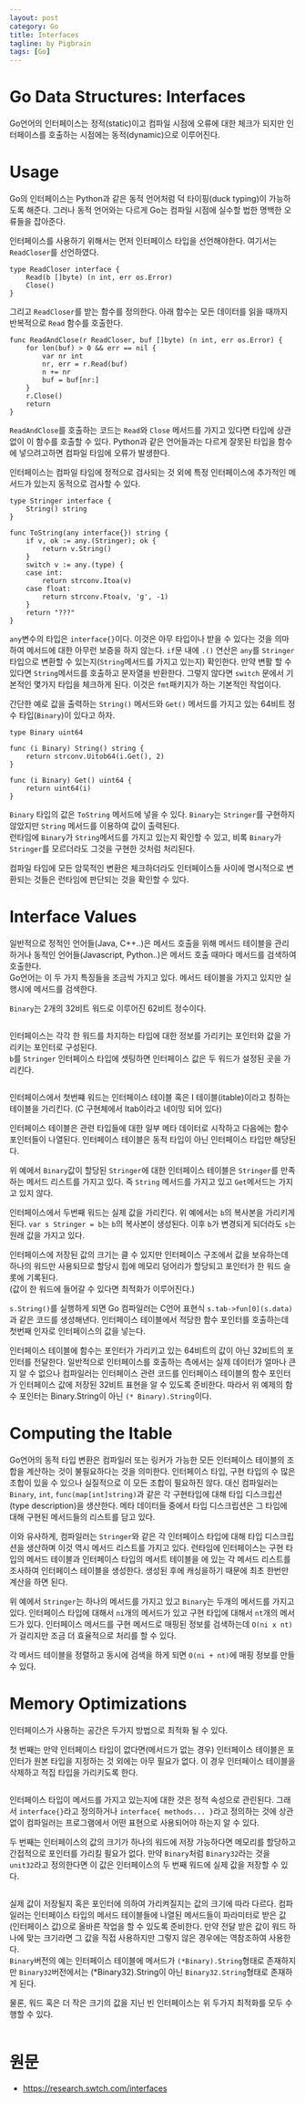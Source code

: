 ```yaml
---
layout: post
category: Go
title: Interfaces  
tagline: by Pigbrain
tags: [Go]
---
```

  
<!--more-->
  
# Go Data Structures: Interfaces    
Go언어의 인터페이스는 정적(static)이고 컴파일 시점에 오류에 대한 체크가 되지만 인터페이스를 호출하는 시점에는 동적(dynamic)으로 이루어진다.  

# Usage 
Go의 인터페이스는 Python과 같은 동적 언어처럼 덕 타이핑(duck typing)이 가능하도록 해준다. 그러나 동적 언어와는 다르게 Go는 컴파일 시점에 실수할 법한 명백한 오류들을 잡아준다. 
   
인터페이스를 사용하기 위해서는 먼저 인터페이스 타입을 선언해야한다. 여기서는 `ReadCloser`를 선언하였다. 

```
type ReadCloser interface {
    Read(b []byte) (n int, err os.Error)
    Close()
}
```

그리고 `ReadCloser`를 받는 함수를 정의한다. 아래 함수는 모든 데이터를 읽을 때까지 반복적으로 `Read` 함수를 호출한다.
    
```
func ReadAndClose(r ReadCloser, buf []byte) (n int, err os.Error) {
    for len(buf) > 0 && err == nil {
        var nr int
        nr, err = r.Read(buf)
        n += nr
        buf = buf[nr:]
    }
    r.Close()
    return
}
```    

`ReadAndClose`를 호출하는 코드는 `Read`와 `Close` 메서드를 가지고 있다면 타입에 상관없이 이 함수를 호출할 수 있다. Python과 같은 언어들과는 다르게 잘못된 타입을 함수에 넣으려고하면 컴파일 타임에 오류가 발생한다. 

인터페이스는 컴파일 타임에 정적으로 검사되는 것 외에 특정 인터페이스에 추가적인 메서드가 있는지 동적으로 검사할 수 있다. 

```
type Stringer interface {
    String() string
}

func ToString(any interface{}) string {
    if v, ok := any.(Stringer); ok {
        return v.String()
    }
    switch v := any.(type) {
    case int:
        return strconv.Itoa(v)
    case float:
        return strconv.Ftoa(v, 'g', -1)
    }
    return "???"
}
```

`any`변수의 타입은 `interface{}`이다. 이것은 아무 타입이나 받을 수 있다는 것을 의마하여 메서드에 대한 아무런 보증을 하지 않는다. `if`문 내에 `.()` 연산은 `any`를 `Stringer`타입으로 변환할 수 있는지(`String`메서드를 가지고 있는지) 확인한다. 만약 변활 할 수 있다면 `String`메서드를 호출하고 문자열을 반환한다. 그렇지 않다면 `switch` 문에서 기본적인 몇가지 타입을 체크하게 된다. 이것은 `fmt`패키지가 하는 기본적인 작업이다.

간단한 예로 값을 출력하는 `String()` 메서드와 `Get()` 메서드를 가지고 있는 64비트 정수 타입(`Binary`)이 있다고 하자.

```
type Binary uint64

func (i Binary) String() string {
    return strconv.Uitob64(i.Get(), 2)
}

func (i Binary) Get() uint64 {
    return uint64(i)
}
```   
  
`Binary` 타입의 값은  `ToString` 메서드에 넣을 수 있다. `Binary`는 `Stringer`를 구현하지 않았지만 `String` 메서드를 이용하여 값이 출력된다.  
런타임에 `Binary`가 `String`메서드를 가지고 있는지 확인할 수 있고, 비록 `Binary`가 `Stringer`를 모르더라도 그것을 구현한 것처럼 처리된다.

컴파일 타임에 모든 암묵적인 변환은 체크하더라도 인터페이스들 사이에 명시적으로 변환되는 것들은 런타임에 판단되는 것을 확인할 수 있다.
  
  
# Interface Values 
일반적으로 정적인 언어들(Java, C++..)은 메서드 호출을  위해 메서드 테이블을 관리하거나 동적인 언어들(Javascript, Python..)은 메서드 호출 때마다 메서드를 검색하여 호출한다.   
Go언어는 이 두 가지 특징들을 조금씩 가지고 있다. 메서드 테이블을 가지고 있지만 실행시에 메서드를 검색한다. 
  
  
`Binary`는 2개의 32비트 워드로 이루어진 62비트 정수이다. 
  
<img src="/assets/themes/Snail/img/Go/Interface/binary_value.png" alt="">  
  

인터페이스는 각각 한 워드를 차지하는 타입에 대한 정보를 가리키는 포인터와 값을 가리키는 포인터로 구성된다.  
`b`를 `Stringer` 인터페이스 타입에 셋팅하면 인터페이스 값은 두 워드가 설정된 곳을 가리킨다.

<img src="/assets/themes/Snail/img/Go/Interface/binary_interface.png" alt="">  
  
  
인터페이스에서 첫번쨰 워드는 인터페이스 테이블 혹은 I 테이블(itable)이라고 칭하는 테이블을 가리킨다. (C 구현체에서 Itab이라고 네이밍 되어 있다)

인터페이스 테이블은 관련 타입들에 대한 일부 메타 데이터로 시작하고 다음에는 함수 포인터들이 나열된다. 인터페이스 테이블은 동적 타입이 아닌 인터페이스 타입만 해당된다.  
        
위 예에서 `Binary`값이 할당된 `Stringer`에 대한 인터페이스 테이블은  `Stringer`를 만족하는 메서드 리스트를 가지고 있다. 즉 `String` 메서드를 가지고 있고 `Get`메서드는 가지고 있지 않다.
   
인터페이스에서 두번째 워드는 실제 값을 가리킨다. 위 예에서는 `b`의 복사본을 가리키게 된다. `var s Stringer = b`는 `b`의 복사본이 생성된다. 이후 `b`가 변경되게 되더라도 `s`는 원래 값을 가지고 있다.
  
인터페이스에 저장된 값의 크기는 클 수 있지만 인터페이스 구조에서 값을 보유하는데 하나의 워드만 사용되므로 할당시 힙에 메모리 덩어리가 할당되고 포인터가 한 워드 슬롯에 기록된다.  
(값이 한 워드에 들어갈 수 있다면  최적화가 이루어진다.)  

`s.String()`를 실행하게 되면 Go 컴파일러는 C언어 표현식 `s.tab->fun[0](s.data)`과 같은 코드를 생성해낸다. 인터페이스 테이블에서 적당한 함수 포인터를 호출하는데 첫번째 인자로 인터페이스의 값을 넣는다.
  
인터페이스 테이블에 함수는 포인터가 가리키고 있는 64비트의 값이 아닌 32비트의 포인터를 전달한다. 일반적으로 인터페이스를 호출하는 측에서는 실제 데이터가 얼마나 큰지 알 수 없으나 컴파일러는 인터페이스 관련 코드를 인터페이스 테이블의 함수 포인터가 인터페이스 값에 저장된 32비트 표현을 알 수 있도록 준비한다. 따라서 위 예제의 함수 포인터는 Binary.String이 아닌 `(* Binary).String`이다.
    
    
# Computing the Itable
Go언어의 동적 타입 변환은 컴파일러 또는 링커가 가능한 모든 인터페이스 테이블의 조합을 계산하는 것이 불필요하다는 것을 의미한다. 인터페이스 타입, 구현 타입의 수 많은 조합이 있을 수 있으나 실질적으로 이 모든 조합이 필요하진 않다. 대신 컴파일러는 `Binary`, `int`, `func(map[int]string)`과 같은 각 구현타입에 대해 타입 디스크립션(type description)을 생산한다. 메타 데이터들 중에서 타입 디스크립션은 그 타입에 대해 구현된 메서드들의 리스트를 담고 있다.
  
이와 유사하게, 컴파일러는 `Stringer`와 같은 각 인터페이스 타입에 대해 타입 디스크립션을 생산하며 이것 역시 메서드 리스트를 가지고 있다. 런타임에 인터페이스는 구현 타입의 메서드 테이블과 인터페이스 타입의 메서트 테이블을 에 있는 각 메서드 리스트를 조사하여 인터페이스 테이블을 생성한다. 생성된 후에 캐싱을하기 때문에 최초 한번만 계산을 하면 된다.
  
위 예에서 `Stringer`는 하나의 메서드를 가지고 있고 `Binary`는 두개의 메서드를 가지고 있다. 인터페이스 타입에 대해서 `ni`개의 메서드가 있고 구현 타입에 대해서 `nt`개의 메서드가 있다. 인터페이스 메서드를 구현 메서드로 매핑된 정보를 검색하는데  `O(ni x nt)`가 걸리지만 조금 더 효율적으로 처리를 할 수 있다.
 
각 메서드 테이블을 정렬하고 동시에 검색을 하게 되면 `O(ni + nt)`에 매핑 정보를 만들 수 있다.

# Memory Optimizations  
인터페이스가 사용하는 공간은 두가지 방법으로 최적화 될 수 있다.  
  
첫 번째는 만약 인터페이스 타입이 없다면(메서드가 없는 경우) 인터페이스 테이블은 포인터가 원본 타입을 지정하는 것 외에는 아무 필요가 없다. 이 경우 인터페이스 테이블을 삭제하고 적집 타입을 가리키도록 한다.

<img src="/assets/themes/Snail/img/Go/Interface/binary_interface_memory.png" alt="">  
  
  
인터페이스 타입이 메서드를 가지고 있는지에 대한 것은 정적 속성으로 관린된다. 그래서 `interface{}`라고 정의하거나 `interface{ methods... }`라고 정의하는 것에 상관없이  컴파일러는 프로그램에서 어떤 표현으로 사용되어야 하는지 알 수 있다.   
    
  
두 번째는 인터페이스의 값의 크기가 하나의 워드에 저장 가능하다면 메모리를 할당하고 간접적으로 포인터를 가리킬 필요가 없다. 만약 `Binary`처럼 `Binary32`라는 것을 `unit32`라고 정의한다면 이 값은 인터페이스의 두 번째 워드에 실제 값을 저장할 수 있다.  

<img src="/assets/themes/Snail/img/Go/Interface/binary_value_memory.png" alt="">  
  
실제 값이 저장될지 혹은 포인터에 의하여 가리켜질지는 값의 크기에 따라 다르다. 컴파일러는 인터페이스 타입의 메서드 테이블들에 나열된 메서드들이 파라미터로 받은 값(인터페이스 값)으로 올바른 작업을 할 수 있도록 준비한다. 만약 전달 받은 값이 워드 하나에 맞는 크기라면 그 값을 직접 사용하지만 그렇지 않은 경우에는 역참조하여 사용한다.   
`Binary`버전의 예는 인터페이스 테이블에 메서드가 `(*Binary).String`형태로 존재하지만 `Binary32`버전에서는 (*Binary32).String이 아닌 `Binary32.String`형태로 존재하게 된다.

물론, 워드 혹은 더 작은 크기의 값을 지닌 빈 인터페이스는 위 두가지 최적화를 모두 수행할 수 있다.  

<img src="/assets/themes/Snail/img/Go/Interface/optimization_memory.png" alt="">  

  


# 원문   
* https://research.swtch.com/interfaces